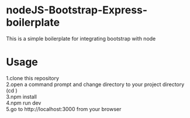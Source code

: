 # nodeJS-Bootstrap-Express-boilerplate
This is a simple boilerplate for integrating bootstrap with node 


# Usage

  1.clone this repository<br/>
  2.open a command prompt and change directory to your project directory (cd <your project directory>)<br/>
  3.npm install<br/>
  4.npm run dev<br/>
  5.go to http://localhost:3000 from your browser<br/>
  
